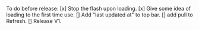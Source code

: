To do before release:
[x] Stop the flash upon loading.
[x] Give some idea of loading to the first time use.
[] Add "last updated at" to top bar.
[] add pull to Refresh.
[] Release V1.